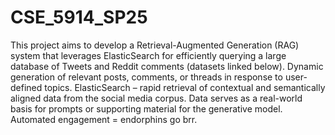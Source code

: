 # CSE_5914_SP25

This project aims to develop a Retrieval-Augmented Generation (RAG) system that leverages ElasticSearch for efficiently querying a large database of Tweets and Reddit comments (datasets linked below). 
Dynamic generation of relevant posts, comments, or threads in response to user-defined topics. 
ElasticSearch – rapid retrieval of contextual and semantically aligned data from the social media corpus. 
Data serves as a real-world basis for prompts or supporting material for the generative model. 
Automated engagement = endorphins go brr.
